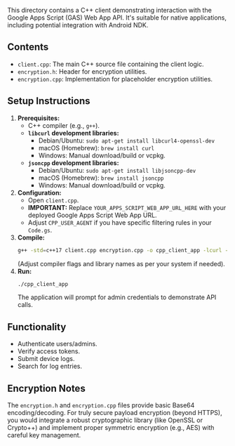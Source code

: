 
This directory contains a C++ client demonstrating interaction with the Google Apps Script (GAS) Web App API. It's suitable for native applications, including potential integration with Android NDK.

## Contents

-   `client.cpp`: The main C++ source file containing the client logic.
-   `encryption.h`: Header for encryption utilities.
-   `encryption.cpp`: Implementation for placeholder encryption utilities.

## Setup Instructions

1.  **Prerequisites:**
    -   C++ compiler (e.g., `g++`).
    -   **`libcurl` development libraries:**
        -   Debian/Ubuntu: `sudo apt-get install libcurl4-openssl-dev`
        -   macOS (Homebrew): `brew install curl`
        -   Windows: Manual download/build or vcpkg.
    -   **`jsoncpp` development libraries:**
        -   Debian/Ubuntu: `sudo apt-get install libjsoncpp-dev`
        -   macOS (Homebrew): `brew install jsoncpp`
        -   Windows: Manual download/build or vcpkg.
2.  **Configuration:**
    -   Open `client.cpp`.
    -   **IMPORTANT:** Replace `YOUR_APPS_SCRIPT_WEB_APP_URL_HERE` with your deployed Google Apps Script Web App URL.
    -   Adjust `CPP_USER_AGENT` if you have specific filtering rules in your `Code.gs`.
3.  **Compile:**
    ```bash
    g++ -std=c++17 client.cpp encryption.cpp -o cpp_client_app -lcurl -ljsoncpp
    ```
    (Adjust compiler flags and library names as per your system if needed).
4.  **Run:**
    ```bash
    ./cpp_client_app
    ```
    The application will prompt for admin credentials to demonstrate API calls.

## Functionality

-   Authenticate users/admins.
-   Verify access tokens.
-   Submit device logs.
-   Search for log entries.

## Encryption Notes

The `encryption.h` and `encryption.cpp` files provide basic Base64 encoding/decoding. For truly secure payload encryption (beyond HTTPS), you would integrate a robust cryptographic library (like OpenSSL or Crypto++) and implement proper symmetric encryption (e.g., AES) with careful key management.
